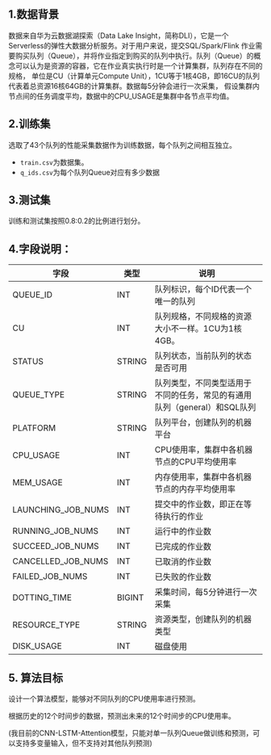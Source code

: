 ## 1.数据背景

数据来自华为云数据湖探索（Data Lake Insight，简称DLI），它是一个Serverless的弹性大数据分析服务。对于用户来说，提交SQL/Spark/Flink
作业需要购买队列（Queue），并将作业指定到购买的队列中执行。队列（Queue）的概念可以认为是资源的容器，它在作业真实执行时是一个计算集群，队列存在不同的规格，
单位是CU（计算单元Compute Unit），1CU等于1核4GB，即16CU的队列代表着总资源16核64GB的计算集群。数据每5分钟会进行一次采集，
假设集群内节点间的任务调度平均，数据中的CPU_USAGE是集群中各节点平均值。

## 2.训练集

选取了43个队列的性能采集数据作为训练数据，每个队列之间相互独立。

- `train.csv`为数据集。
- `q_ids.csv`为每个队列Queue对应有多少数据

## 3.测试集

训练和测试集按照0.8:0.2的比例进行划分。

## 4.字段说明：

| 字段                 | 类型     | 说明                                        |
|--------------------|--------|-------------------------------------------|
| QUEUE_ID           | INT    | 队列标识，每个ID代表一个唯一的队列                        |
| CU                 | INT    | 队列规格，不同规格的资源大小不一样。1CU为1核4GB。              |
| STATUS             | STRING | 队列状态，当前队列的状态是否可用                          |
| QUEUE_TYPE         | STRING | 队列类型，不同类型适用于不同的任务，常见的有通用队列（general）和SQL队列 |
| PLATFORM           | STRING | 队列平台，创建队列的机器平台                            |
| CPU_USAGE          | INT    | CPU使用率，集群中各机器节点的CPU平均使用率                  |
| MEM_USAGE          | INT    | 内存使用率，集群中各机器节点的内存平均使用率                    |
| LAUNCHING_JOB_NUMS | INT    | 提交中的作业数，即正在等待执行的作业                        |
| RUNNING_JOB_NUMS   | INT    | 运行中的作业数                                   |
| SUCCEED_JOB_NUMS   | INT    | 已完成的作业数                                   |
| CANCELLED_JOB_NUMS | INT    | 已取消的作业数                                   |
| FAILED_JOB_NUMS    | INT    | 已失败的作业数                                   |
| DOTTING_TIME       | BIGINT | 采集时间，每5分钟进行一次采集                           |
| RESOURCE_TYPE      | STRING | 资源类型，创建队列的机器类型                            |
| DISK_USAGE         | INT    | 磁盘使用                                      |

## 5. 算法目标

设计一个算法模型，能够对不同队列的CPU使用率进行预测。

根据历史的12个时间步的数据，预测出未来的12个时间步的CPU使用率。

(我目前的CNN-LSTM-Attention模型，只能对单一队列Queue做训练和预测，可以支持多变量输入，但不支持对其他队列预测)